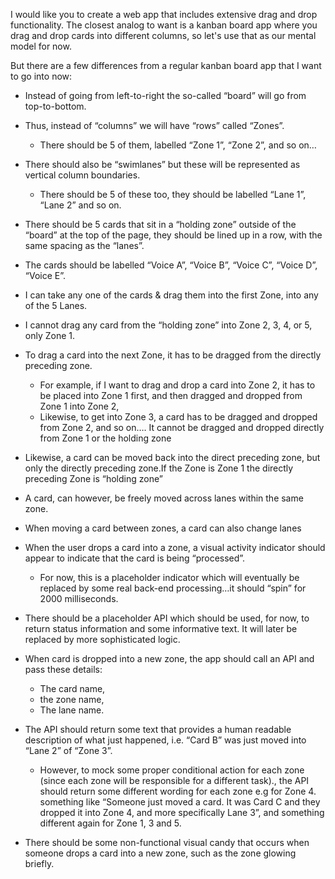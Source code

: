 I would like you to create a web app that includes extensive drag and drop functionality. The closest analog to want is a kanban board app where you drag and drop cards into different columns, so let's use that as our mental model for now.

But there are a few differences from a regular kanban board app that I want to go into now:

* Instead of going from left-to-right the so-called “board” will go from top-to-bottom.  
* Thus, instead of “columns” we will have “rows” called “Zones”.  
  * There should be 5 of them, labelled “Zone 1”, “Zone 2”, and so on…  
* There should also be “swimlanes” but these will be represented as vertical column boundaries.  
  * There should be 5 of these too, they should be labelled “Lane 1”, “Lane 2” and so on.  
* There should be 5 cards that sit in a “holding zone” outside of the “board” at the top of the page, they should be lined up in a row, with the same spacing as the “lanes”. 

* The cards should be labelled “Voice A”, “Voice B”, “Voice C”, “Voice D”, “Voice E”.  
*  I can take any one of the cards & drag them into the first Zone, into any of the 5 Lanes.  
*  I cannot drag any card from the “holding zone” into Zone 2, 3, 4, or 5, only Zone 1\.  
* To drag a card into the next Zone, it has to be dragged from the directly preceding zone.  
  * For example, if I want to drag and drop a card into Zone 2, it has to be placed into Zone 1 first, and then dragged and dropped from Zone 1 into Zone 2,  
  * Likewise, to get into Zone 3, a card has to be dragged and dropped from Zone 2, and so on…. It cannot be dragged and dropped directly from Zone 1 or the holding zone  
* Likewise, a card can be moved back into the direct preceding zone, but only the directly preceding zone.If the Zone is Zone 1 the directly preceding Zone is “holding zone”  
* A card, can however, be freely moved across lanes within the same zone.

* When moving a card between zones, a card can also change lanes  
* When the user drops a card into a zone, a visual activity indicator should appear to indicate that the card is being “processed”.  
  * For now, this is a placeholder indicator which will eventually be replaced by some real back-end processing…it should “spin” for 2000 milliseconds.  
* There should be a placeholder API which should be used, for now, to return status information and some informative text. It will later be replaced by more sophisticated logic.  
* When card is dropped into a new zone, the app should call an API and pass these details:   
  * The card name,   
  * the zone name,   
  * The lane name. 

* The API should return some text that provides a human readable description of what just happened, i.e. “Card B” was just moved into “Lane 2” of “Zone 3”.  
  * However, to mock some proper conditional action for each zone (since each zone will be responsible for a different task)., the API should return some different wording for each zone e.g for Zone 4\. something like “Someone just moved a card. It was Card C and they dropped it into Zone 4, and more specifically Lane 3”, and something different again for Zone 1, 3 and 5\.  
* There should be some non-functional visual candy that occurs when someone drops a card into a new zone, such as the zone glowing briefly.

